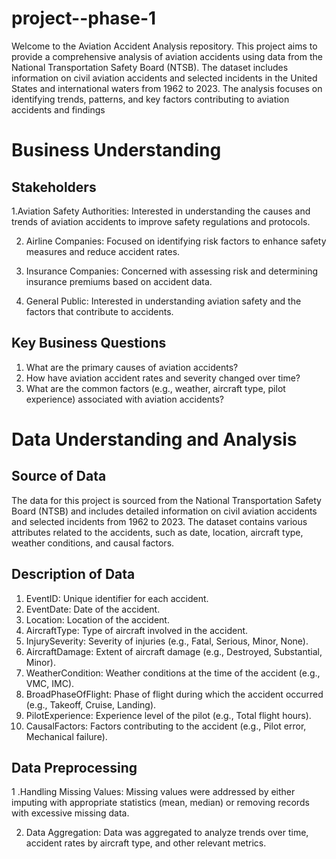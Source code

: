 # project--phase-1
Welcome to the Aviation Accident Analysis repository. This project aims to provide a comprehensive analysis of aviation accidents using data from the National Transportation Safety Board (NTSB). The dataset includes information on civil aviation accidents and selected incidents in the United States and international waters from 1962 to 2023. The analysis focuses on identifying trends, patterns, and key factors contributing to aviation accidents and findings 
# Business Understanding
## Stakeholders

1.Aviation Safety Authorities: Interested in understanding the causes and trends of aviation accidents to improve safety regulations and protocols.

2. Airline Companies: Focused on identifying risk factors to enhance safety measures and reduce accident rates.

3. Insurance Companies: Concerned with assessing risk and determining insurance premiums based on accident data.

4. General Public: Interested in understanding aviation safety and the factors that contribute to accidents.

## Key Business Questions
1. What are the primary causes of aviation accidents?
2. How have aviation accident rates and severity changed over time?
3. What are the common factors (e.g., weather, aircraft type, pilot experience) associated with aviation accidents?

# Data Understanding and Analysis
## Source of Data
The data for this project is sourced from the National Transportation Safety Board (NTSB) and includes detailed information on civil aviation accidents and selected incidents from 1962 to 2023. The dataset contains various attributes related to the accidents, such as date, location, aircraft type, weather conditions, and causal factors.

## Description of Data
1. EventID: Unique identifier for each accident.
2. EventDate: Date of the accident.
3. Location: Location of the accident.
4. AircraftType: Type of aircraft involved in the accident.
5. InjurySeverity: Severity of injuries (e.g., Fatal, Serious, Minor, None).
6. AircraftDamage: Extent of aircraft damage (e.g., Destroyed, Substantial, Minor).
7. WeatherCondition: Weather conditions at the time of the accident (e.g., VMC, IMC).
8. BroadPhaseOfFlight: Phase of flight during which the accident occurred (e.g., Takeoff, Cruise, Landing).
9. PilotExperience: Experience level of the pilot (e.g., Total flight hours).
10. CausalFactors: Factors contributing to the accident (e.g., Pilot error, Mechanical failure).

## Data Preprocessing
1 .Handling Missing Values: Missing values were addressed by either imputing with appropriate statistics (mean, median) or removing records with excessive missing data.

2. Data Aggregation: Data was aggregated to analyze trends over time, accident rates by aircraft type, and other relevant metrics.

